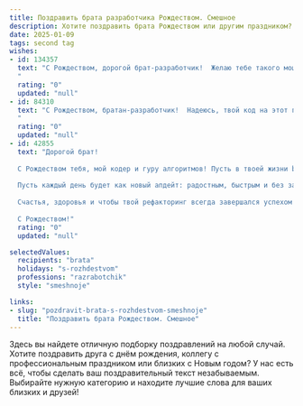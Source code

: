 ```yaml
---
title: Поздравить брата разработчика Рождеством. Смешное
description: Хотите поздравить брата Рождеством или другим праздником? Наш ИИ создаст незабываемое поздравление, а вы обязательно выделитесь среди других.  
date: 2025-01-09
tags: second tag
wishes:
- id: 134357
  text: "С Рождеством, дорогой брат-разработчик!  Желаю тебе такого мощного обновления жизни, чтобы все баги исчезли, производительность взлетела до небес, а счастье стало стабильным релизом без единого краша!  Пусть твой код жизни будет безупречен, а  Ёлка –  самой настроенной и красивой!
  "
  rating: "0"
  updated: "null"
- id: 84310
  text: "С Рождеством, братан-разработчик!  Надеюсь, твой код на этот праздник работает без багов, а подарки упакованы настолько круто, что даже самый опытный декомпилятор не справится!  Пусть твой год будет полон инноваций, а не баг-фиксов, и пусть тебя не достанут никакие дедлайны, кроме дедлайна на съедение праздничного торта!
  "
  rating: "0"
  updated: "null"
- id: 42855
  text: "Дорогой брат!
  
  С Рождеством тебя, мой кодер и гуру алгоритмов! Пусть в твоей жизни bug'ов будет столько же, сколько подарков под ёлкой — то есть ни одного! Желаю, чтобы все твои проекты компилировались с первого раза, а в личной жизни не возникало ни одной ошибки 404!
  
  Пусть каждый день будет как новый апдейт: радостным, быстрым и без зависаний. Конечно, я надеюсь, что ты не забыл, что этот праздник — не только о коде и пикселях, но и о том, как важно найти время для отдыха и хорошей компании.
  
  Счастья, здоровья и чтобы твой рефакторинг всегда завершался успехом!
  
  С Рождеством!"
  rating: "0"
  updated: "null"

selectedValues:
  recipients: "brata"
  holidays: "s-rozhdestvom"
  professions: "razrabotchik"
  style: "smeshnoje"

links:
- slug: "pozdravit-brata-s-rozhdestvom-smeshnoje"
  title: "Поздравить брата Рождеством. Смешное"
---
```


Здесь вы найдете отличную подборку поздравлений на любой случай.
Хотите поздравить друга с днём рождения, коллегу с профессиональным праздником или близких с Новым годом? У нас есть всё, чтобы сделать ваш поздравительный текст незабываемым. Выбирайте нужную категорию и находите лучшие слова для ваших близких и друзей!
